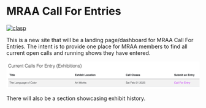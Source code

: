 # MRAA Call For Entries
[![clasp](https://img.shields.io/badge/built%20with-clasp-4285f4.svg)](https://github.com/google/clasp)

This is a new site that will be a landing page/dashboard for MRAA Call For Entries. The intent is to provide one place for MRAA members to find all current open calls and running shows they have entered. 

![Current Calls For Entry (Exhibitions) Screenshot](</images/CleanShot 2025-01-06 at 16.27.20.png>)

There will also be a section showcasing exhibit history.
